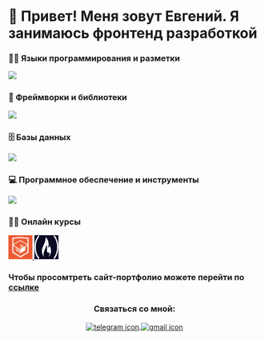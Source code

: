 # 👋 Привет! Меня зовут Евгений. Я занимаюсь фронтенд разработкой

<h3>👨‍💻 Языки программирования и разметки</h3>
<a href="https://skillicons.dev">
    <img src="https://skillicons.dev/icons?i=js,html,css" />
</a>
<h3>🧰 Фреймворки и библиотеки</h3>
<a href="https://skillicons.dev">
    <img src="https://skillicons.dev/icons?i=react,redux,ts,nodejs,express,d3,materialui,bootstrap" />
</a>
<h3>🗄️ Базы данных</h3>
<a href="https://skillicons.dev">
    <img src="https://skillicons.dev/icons?i=mysql,sqlite,postgres" />
</a>
<h3>💻 Программное обеспечение и инструменты</h3>
<a href="https://skillicons.dev">
    <img src="https://skillicons.dev/icons?i=git,github,figma,vscode,visualstudio,bash,replit,postman" />
</a>


<h3>👨‍🎓 Онлайн курсы</h3>
<a href="https://htmlacademy.ru/profile/eugenepokalyuk">
    <img src="https://github.com/eugenepokalyuk/eugenepokalyuk/blob/main/logo-white-3.png?raw=true" width="48" height="48" />
</a>
<a href="https://www.freecodecamp.org/eugene.pokalyuk">
    <img src="https://github.com/eugenepokalyuk/eugenepokalyuk/blob/main/fcc_primary_small.jpg?raw=true" width="48" height="48" />
</a>

### Чтобы просомтреть сайт-портфолио можете перейти по [ссылке](https://eugenepokalyuk.github.io/profile-new/)

<h3 align="center">Связаться со мной:</h3>
<section align="center">
  <a href="https://t.me/PaperCranejs" target="_blank">
    <img src="https://cdn-icons-png.flaticon.com/512/2111/2111646.png" align="center" alt="telegram icon" width="48" height="48">
  </a>
  
  <a href="eugene.pokalyuk@gmail.com" target="_blank">
    <img src="https://cdn-icons-png.flaticon.com/512/732/732200.png" align="center" alt="gmail icon" width="48" height="48">
  </a>
</section>
